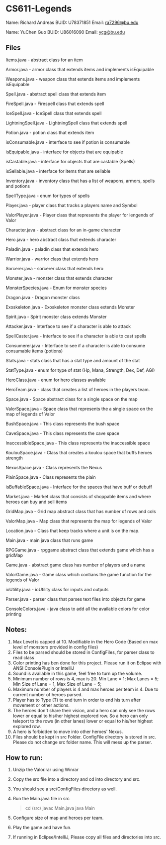 # CS611-Legends
Name: Richard Andreas
BUID: U78371851
Email: ra7296@bu.edu

Name: YuChen Guo
BUID: U86016090
Email: ycg@bu.edu

Files
----------------------------
Items.java			- abstract class for an item

Armor.java			- armor class that extends items and implements isEquipable

Weapons.java		- weapon class that extends items and implements isEquipable

Spell.java			- abstract spell class that extends item 

FireSpell.java		- Firespell class that extends spell

IceSpell.java		- IceSpell class that extends spell

LightningSpell.java	- LightningSpell class that extends spell

Potion.java			- potion class that extends item

isConsumable.java 	- interface to see if potion is consumable

isEquipable.java	- interface for objects that are equipable

isCastable.java		- interface for objects that are castable (Spells)

isSellable.java		- interface for items that are sellable

Inventory.java		- inventory class that has a list of weapons, armors, spells and potions

SpellType.java		- enum for types of spells


Player.java			- player class that tracks a players name and Symbol

ValorPlayer.java	- Player class that represents the player for lengends of Valor

Character.java		- abstract class for an in-game character

Hero.java			- hero abstract class that extends character

Paladin.java		- paladin class that extends hero

Warrior.java		- warrior class that extends hero

Sorcerer.java		- sorcerer class that extends hero

Monster.java		- monster class that extends character

MonsterSpecies.java - Enum for monster species

Dragon.java			- Dragon monster class

Exoskeleton.java	- Exoskeleton monster class extends Monster

Spirit.java			- Spirit monster class extends Monster

Attacker.java 		- Interface to see if a character is able to attack

SpellCaster.java 	- Interface to see if a character is able to cast spells

Consumerer.java		- Interface to see if a character is able to consume consumable items (potions)

Stats.java			- stats class that has a stat type and amount of the stat

StatType.java		- enum for type of stat (Hp, Mana, Strength, Dex, Def, AGI)

HeroClass.java 		- enum for hero classes available

HeroTeam.java       - class that creates a list of heroes in the players team.


Space.java			- Space abstract class for a single space on the map

ValorSpace.java		- Space class that represents the a single space on the map of legends of Valor

BushSpace.java		- This class represents the bush space

CaveSpace.java		- This class represents the cave space

InaccessibleSpace.java		- This class represents the inaccessible space

KoulouSpace.java			- Class that creates a koulou space that buffs heroes strength

NexusSpace.java				- Class represents the Nexus

PlainSpace.java				- Class represents the plain

isBuffableSpace.java		- Interface for the spaces that have buff or debuff

Market.java			- Market class that consists of shoppable items and where heroes can buy and sell items

GridMap.java		- Grid map abstract class that has number of rows and cols

ValorMap.java		- Map class that represents the map for legends of Valor

Location.java		- Class that keep tracks where a unit is on the map.


Main.java			- main java class that runs game

RPGGame.java		- rpggame abstract class that extends game which has a gridMap

Game.java    		- abstract game class has number of players and a name

ValorGame.java		- Game class which contians the game function for the legends of Valor

ioUtility.java		- ioUtility class for inputs and outputs

Parser.java			- parser class that parses text files into objects for game

ConsoleColors.java	- java class to add all the available colors for color printing


Notes:
-------------------------------------------------------------------------------------------------
1. Max Level is capped at 10. Modifiable in the Hero Code (Based on max level of monsters provided in config files)
2. Files to be parsed should be stored in ConfigFiles, for parser class to read class
3. Color printing has ben done for this project. Please run it on Eclipse with ANSI ConsolePlugin or IntelliJ
4. Sound is available in this game, feel free to turn up the volume.
5. Minimum number of rows is 4, max is 20. Min Lane = 1;  Max Lanes = 5; Min Size of Lane = 1, Max Size of Lane = 5;
6. Maximum number of players is 4 and max heroes per team is 4. Due to current number of heroes parsed.
7. Player has to Type (T) to end turn in order to end his turn after movement or other actions.
8. The heroes don't share their vision, and a hero can only see the rows lower or equal to his/her highest explored row. So a hero can only teleport to the rows (in other lanes) lower or equal to his/her highest explored row. 
9. A hero is forbidden to move into other heroes' Nexus.
10. Files should be kept in src Folder. ConfigFile directory is stored in src. Please do not change src folder name. This will mess up the parser.


How to run:
-------------------------------------------------------------------------------------------------
1. Unzip the Valor.rar using Winrar
2. Copy the src file into a directory and cd into directory and src.
3. You should see a src/ConfigFiles directory as well.
4. Run the Main.java file in src
    > cd <Directory>/src/
    > javac Main.java
    > java Main
5. Configure size of map and heroes per team.
6. Play the game and have fun.

7. If running in Eclipse/IntelliJ, Please copy all files and directories into src.
